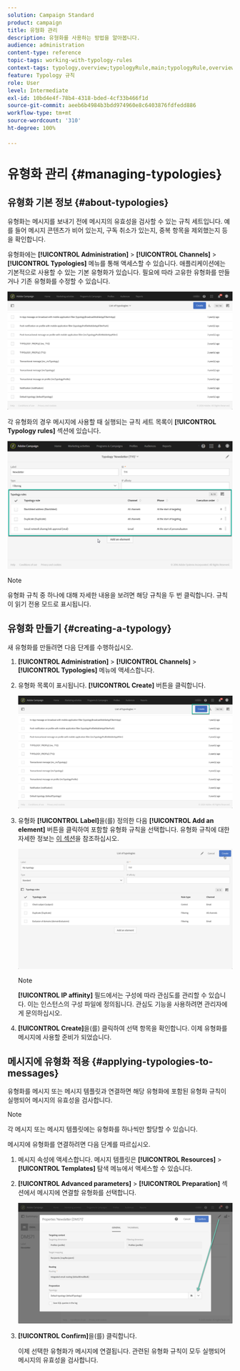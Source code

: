 ```yaml
---
solution: Campaign Standard
product: campaign
title: 유형화 관리
description: 유형화를 사용하는 방법을 알아봅니다.
audience: administration
content-type: reference
topic-tags: working-with-typology-rules
context-tags: typology,overview;typologyRule,main;typologyRule,overview
feature: Typology 규칙
role: User
level: Intermediate
exl-id: 10bd4e4f-78b4-4318-bded-4cf33b466f1d
source-git-commit: aeeb6b4984b3bdd974960e8c6403876fdfedd886
workflow-type: tm+mt
source-wordcount: '310'
ht-degree: 100%

---
```


# 유형화 관리 {#managing-typologies}

## 유형화 기본 정보 {#about-typologies}

유형화는 메시지를 보내기 전에 메시지의 유효성을 검사할 수 있는 규칙 세트입니다. 예를 들어 메시지 콘텐츠가 비어 있는지, 구독 취소가 있는지, 중복 항목을 제외했는지 등을 확인합니다.

유형화에는 **[!UICONTROL Administration]** > **[!UICONTROL Channels]** > **[!UICONTROL Typologies]** 메뉴를 통해 액세스할 수 있습니다. 애플리케이션에는 기본적으로 사용할 수 있는 기본 유형화가 있습니다. 필요에 따라 고유한 유형화를 만들거나 기존 유형화를 수정할 수 있습니다.

![](assets/typologies-list.png)

각 유형화의 경우 메시지에 사용할 때 실행되는 규칙 세트 목록이 **[!UICONTROL Typology rules]** 섹션에 있습니다.

![](assets/typology_typo-rule-list.png)

>[!NOTE]
>
>유형화 규칙 중 하나에 대해 자세한 내용을 보려면 해당 규칙을 두 번 클릭합니다. 규칙이 읽기 전용 모드로 표시됩니다.

## 유형화 만들기 {#creating-a-typology}

새 유형화를 만들려면 다음 단계를 수행하십시오.

1. **[!UICONTROL Administration]** > **[!UICONTROL Channels]** > **[!UICONTROL Typologies]** 메뉴에 액세스합니다.

1. 유형화 목록이 표시됩니다. **[!UICONTROL Create]** 버튼을 클릭합니다.

   ![](assets/typologies-create.png)

1. 유형화 **[!UICONTROL Label]**&#x200B;을(를) 정의한 다음 **[!UICONTROL Add an element]** 버튼을 클릭하여 포함할 유형화 규칙을 선택합니다. 유형화 규칙에 대한 자세한 정보는 [이 섹션](../../sending/using/managing-typology-rules.md)을 참조하십시오.

   ![](assets/typology_addrules.png)

   >[!NOTE]
   >
   >**[!UICONTROL IP affinity]** 필드에서는 구성에 따라 관심도를 관리할 수 있습니다. 이는 인스턴스의 구성 파일에 정의됩니다. 관심도 기능을 사용하려면 관리자에게 문의하십시오.

1. **[!UICONTROL Create]**&#x200B;을(를) 클릭하여 선택 항목을 확인합니다. 이제 유형화를 메시지에 사용할 준비가 되었습니다.

## 메시지에 유형화 적용 {#applying-typologies-to-messages}

유형화를 메시지 또는 메시지 템플릿과 연결하면 해당 유형화에 포함된 유형화 규칙이 실행되어 메시지의 유효성을 검사합니다.

>[!NOTE]
>
>각 메시지 또는 메시지 템플릿에는 유형화를 하나씩만 할당할 수 있습니다.

메시지에 유형화를 연결하려면 다음 단계를 따르십시오.

1. 메시지 속성에 액세스합니다. 메시지 템플릿은 **[!UICONTROL Resources]** > **[!UICONTROL Templates]** 탐색 메뉴에서 액세스할 수 있습니다.

1. **[!UICONTROL Advanced parameters]** > **[!UICONTROL Preparation]** 섹션에서 메시지에 연결할 유형화를 선택합니다.

   ![](assets/typology_message.png)

1. **[!UICONTROL Confirm]**&#x200B;을(를) 클릭합니다.

   이제 선택한 유형화가 메시지에 연결됩니다. 관련된 유형화 규칙이 모두 실행되어 메시지의 유효성을 검사합니다.
